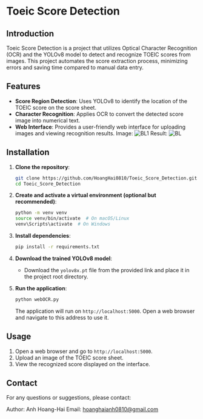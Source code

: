 # Toeic Score Detection

## Introduction

Toeic Score Detection is a project that utilizes Optical Character Recognition (OCR) and the YOLOv8 model to detect and recognize TOEIC scores from images. This project automates the score extraction process, minimizing errors and saving time compared to manual data entry.

## Features

- **Score Region Detection**: Uses YOLOv8 to identify the location of the TOEIC score on the score sheet.
- **Character Recognition**: Applies OCR to convert the detected score image into numerical text.
- **Web Interface**: Provides a user-friendly web interface for uploading images and viewing recognition results.
Image:
![BL1](https://github.com/user-attachments/assets/e1c966bc-dca4-4322-aba3-3cc389e7d15e)
Result:
![BL](https://github.com/user-attachments/assets/e150e163-4242-4b00-ab71-0cc010a11bef)

## Installation

1. **Clone the repository**:
   
   ```bash
   git clone https://github.com/HoangHai0810/Toeic_Score_Detection.git
   cd Toeic_Score_Detection
   ```

2. **Create and activate a virtual environment (optional but recommended)**:
   
   ```bash
   python -m venv venv
   source venv/bin/activate  # On macOS/Linux
   venv\Scripts\activate  # On Windows
   ```

3. **Install dependencies**:
   
   ```bash
   pip install -r requirements.txt
   ```

4. **Download the trained YOLOv8 model**:
   - Download the `yolov8x.pt` file from the provided link and place it in the project root directory.

5. **Run the application**:
   
   ```bash
   python webOCR.py
   ```

   The application will run on `http://localhost:5000`. Open a web browser and navigate to this address to use it.

## Usage

1. Open a web browser and go to `http://localhost:5000`.
2. Upload an image of the TOEIC score sheet.
3. View the recognized score displayed on the interface.

## Contact
For any questions or suggestions, please contact:

Author: Anh Hoang-Hai Email: hoanghaianh0810@gmail.com

